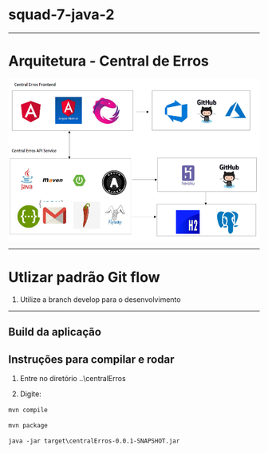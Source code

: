 # squad-7-java-2

---
# Arquitetura - Central de Erros

![Alt text](arquitetura.PNG?raw=true "Arquitetura - Central de Erros")

----

# Utlizar padrão Git flow

1. Utilize a branch develop para o desenvolvimento

---

## Build da aplicação

Instruções para compilar e rodar
----

1. Entre no diretório ..\centralErros

2. Digite:

`mvn compile`

`mvn package`

`java -jar target\centralErros-0.0.1-SNAPSHOT.jar`
